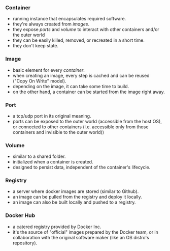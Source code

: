 ### Container 
- running instance that encapsulates required software.
- they're always created from *images*.
- they expose *ports* and *volume* to interact with other containers and/or the outer world
- they can be easily killed, removed, or recreated in a short time.
- they don't keep state.

### Image
- basic element for every *container*.
- when creating an image, every step is cached and can be reused ("Copy On Write" model).
- depending on the image, it can take some time to build.
- on the other hand, a container can be started from the image right away.

### Port
- a tcp/udp port in its original meaning.
- ports can be exposed to the outer world (accessible from the host OS), or connected to other containers (i.e. accessible only from those containers and invisible to the outer world))

### Volume
- similar to a shared folder.
- initialized when a container is created.
- designed to persist data, independent of the container's lifecycle.

### Registry
- a server where docker images are stored (similar to Github).
- an image can be pulled from the registry and deploy it locally.
- an image can also be built locally and pushed to a registry.

### Docker Hub
- a catered registry provided by Docker Inc.
- it's the source of "official" images prepared by the Docker team, or in collaboration with the original software maker (like an OS distro's repository).

